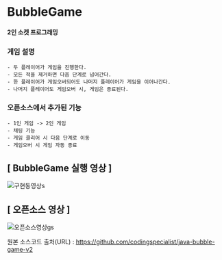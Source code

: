# BubbleGame


#### 2인 소켓 프로그래밍
 
### 게임 설명
    - 두 플레이어가 게임을 진행한다.
    - 모든 적을 제거하면 다음 단계로 넘어간다.
    - 한 플레이어가 게임오버되어도 나머지 플레이어가 게임을 이어나간다.
    - 나머지 플레이어도 게임오버 시, 게임은 종료된다.
 
### 오픈소스에서 추가된 기능
    - 1인 게임 -> 2인 게임
    - 채팅 기능
    - 게임 클리어 시 다음 단계로 이동
    - 게임오버 시 게임 자동 종료
   

## [ BubbleGame 실행 영상 ]
  

![구현동영상s](https://github.com/cw1662/BubbleGame/assets/101031116/6b9947d3-473a-464a-8558-2c706bd8a126)






## [ 오픈소스 영상 ]
  

![오픈소스영상gs](https://github.com/cw1662/BubbleGame/assets/101031116/908f4a1e-6c91-4e98-b4ac-26df312cf3d1)


원본 소스코드 출처(URL) : https://github.com/codingspecialist/java-bubble-game-v2
